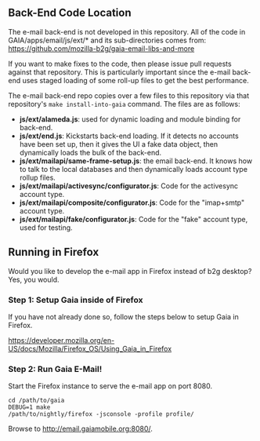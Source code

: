 ## Back-End Code Location ##

The e-mail back-end is not developed in this repository.  All of the code in
GAIA/apps/email/js/ext/* and its sub-directories comes from:
https://github.com/mozilla-b2g/gaia-email-libs-and-more

If you want to make fixes to the code, then please issue pull requests against
that repository. This is particularly important since the e-mail back-end uses
staged loading of some roll-up files to get the best performance.

The e-mail back-end repo copies over a few files to this repository via that
repository's `make install-into-gaia` command. The files are as follows:

* **js/ext/alameda.js**: used for dynamic loading and module binding for back-end.
* **js/ext/end.js**: Kickstarts back-end loading. If it detects no accounts have
been set up, then it gives the UI a fake data object, then dynamically loads
the bulk of the back-end.
* **js/ext/mailapi/same-frame-setup.js**: the email back-end. It knows how to talk
to the local databases and then dynamically loads account type rollup files.
* **js/ext/mailapi/activesync/configurator.js**: Code for the activesync account
type.
* **js/ext/mailapi/composite/configurator.js**: Code for the "imap+smtp" account
type.
* **js/ext/mailapi/fake/configurator.js**: Code for the "fake" account type, used
for testing.


## Running in Firefox ##

Would you like to develop the e-mail app in Firefox instead of b2g desktop?
Yes, you would.

### Step 1: Setup Gaia inside of Firefox

If you have not already done so, follow the steps below to setup Gaia in Firefox.

https://developer.mozilla.org/en-US/docs/Mozilla/Firefox_OS/Using_Gaia_in_Firefox 

### Step 2: Run Gaia E-Mail! ###

Start the Firefox instance to serve the e-mail app on port 8080.

    cd /path/to/gaia
    DEBUG=1 make
    /path/to/nightly/firefox -jsconsole -profile profile/

Browse to http://email.gaiamobile.org:8080/.
